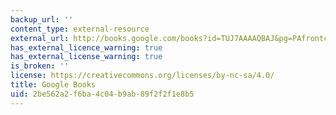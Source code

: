 ```yaml
---
backup_url: ''
content_type: external-resource
external_url: http://books.google.com/books?id=TUJ7AAAAQBAJ&pg=PAfrontcover
has_external_licence_warning: true
has_external_license_warning: true
is_broken: ''
license: https://creativecommons.org/licenses/by-nc-sa/4.0/
title: Google Books
uid: 2be562a2-f6ba-4c04-b9ab-89f2f2f1e8b5
---
```

